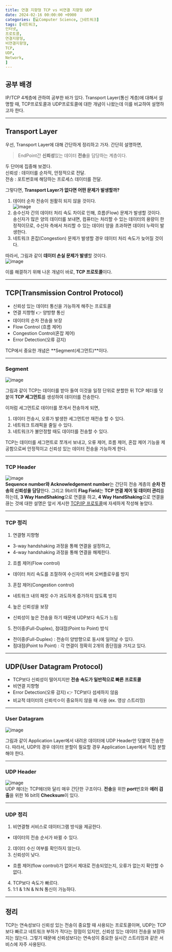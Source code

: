 ```yaml
---
title: 연결 지향형 TCP vs 비연결 지향형 UDP
date: 2024-02-16 00:00:00 +0900
categories: [💻Computer Science, 📡네트워크]
tags: [네트워크,
인터넷,
프로토콜,
연결지향형,
비연결지향형,
TCP,
UDP,
Network,
]     
---    
```

  
## 공부 배경  
IP/TCP 4계층에 관하여 공부한 바가 있다. Transport Layer(통신 계층)에 대해서 설명할 때, TCP프로토콜과 UDP프로토콜에 대한 개념이 나왔는데 이를 비교하여 설명하고자 한다.  

---  
## Transport Layer  
우선, Transport Layer에 대해 간단하게 정리하고 가자. 간단히 설명하면,  
> EndPoint간 **신뢰성**있는 데이터 **전송**을 담당하는 계층이다.  
  
두 단어에 집중해 보겠다.    
신뢰성 : 데이터를 순차적, 안정적으로 전달.  
전송 : 포트번호에 해당하는 프로세스 데이터를 전달.  
  
그렇다면, **Transport Layer가 없다면 어떤 문제가 발생할까?**  
1. 데이터 순차 전송이 원활히 되지 않을 것이다.<br>![image](https://github.com/han-tomas/han-tomas.github.io/assets/124488773/558c3274-0322-427b-a7c3-c74239c739b8)  
2. 송수신자 간의 데이터 처리 속도 차이로 인해, 흐름(Flow) 문제가 발생할 것이다.<br> 송신자가 많은 양의 데이터를 보내면, 컴퓨터는 처리할 수 있는 데이터의 용량이 한정적이므로, 수신자 측에서 처리할 수 있는 데이터 양을 초과하면 데이터 누락이 발생한다.  
3. 네트워크 혼잡(Congestion) 문제가 발생할 경우 데이터 처리 속도가 늦어질 것이다.  
  
따라서, 그림과 같이 **데이터 손실 문제가 발생**할 것이다.  
![image](https://github.com/han-tomas/han-tomas.github.io/assets/124488773/7cca84b0-3412-4847-a541-b93bdc5105b9)  

이를 해결하기 위해 나온 개념이 바로, **TCP 프로토콜**이다.  
  
---  
## TCP(Transmission Control Protocol)
* 신뢰성 있는 데이터 통신을 가능하게 해주는 프로토콜  
* 연결 지향형 👉 양방향 통신
* 데이터의 순차 전송을 보장
* Flow Control (흐름 제어)  
* Congestion Control(혼잡 제어)  
* Error Detection(오류 감지)  
  
TCP에서 중요한 개념은 **Segment(세그먼트)**이다.  

---  
### Segment  
![image](https://github.com/han-tomas/han-tomas.github.io/assets/124488773/5350259f-e5db-4e8a-aea0-a2334c5160f9)  
  
그림과 같이 TCP는 데이터를 받아 들여 이것을 일정 단위로 분할한 뒤 TCP 헤더를 덧붙여 **TCP 세그먼트**를 생성하여 데이터를 전송한다.  
  
이처럼 세그먼트로 데이터를 쪼개서 전송하게 되면,  
1. 데이터 전송시, 오류가 발생한 세그먼트만 재전송 할 수 있다.  
2. 네트워크 트래픽을 줄일 수 있다.  
3. 네트워크가 불안정할 때도 데이터를 전송할 수 있다.  
  
TCP는 데이터를 세그먼트로 쪼개서 보내고, 오류 제어, 흐름 제어, 혼잡 제어 기능을 제공함으로써 안정적이고 신뢰성 있는 데이터 전송을 가능하게 한다.  
  
---  
### TCP Header  
![image](https://github.com/han-tomas/han-tomas.github.io/assets/124488773/58339895-cccd-41bd-929c-b91f9924af51)  
**Sequence number와 Acknowledgement number**는 간단히 전송 계층의 **순차 전송의 신뢰성을 담당**한다. 그리고 9bit의 **Flag Field**는 **TCP 연결 제어 및 데이터 관리**를 하는데, **3 Way HandShaking**으로 연결을 하고, **4 Way HandShaking**으로 연결을 끊는 것에 대한 설명은 앞서 게시한 [TCP/IP 프로토콜](https://han-tomas.github.io/posts/IP_TCP/#tcp)에 자세하게 작성해 놓았다.  
  
---  
### TCP 정리
1. 연결형 지향형    
* 3-way handshaking 과정을 통해 연결을 설정하고,
* 4-way handshaking 과정을 통해 연결을 해제한다.  
2. 흐름 제어(Flow control)  
* 데이터 처리 속도를 조절하여 수신자의 버퍼 오버플로우를 방지  
3. 혼잡 제어(Congestion control)  
* 네트워크 내의 패킷 수가 과도하게 증가하지 않도록 방지  
4. 높은 신뢰성을 보장  
* 신뢰성이 높은 전송을 하기 때문에 UDP보다 속도가 느림  
5. 전이중(Full-Duplex), 점대점(Point to Point) 방식  
* 전이중(Full-Duplex) : 전송이 양방향으로 동시에 일어날 수 있다.  
* 점대점(Point to Point) : 각 연결이 정확히 2개의 종단점을 가지고 있다.  
  
---  
## UDP(User Datagram Protocol)  
* TCP보다 신뢰성이 떨어지지만 **전송 속도가 일반적으로 빠른 프로토콜**  
* 비연결 지향형  
* Error Detection(오류 감지) 👉 TCP보다 섬세하지 않음  
* 비교적 데이터의 신뢰석ㅇ이 중요하지 않을 때 사용 (ex. 영상 스트리밍)  
  
---  
### User Datagram  
![image](https://github.com/han-tomas/han-tomas.github.io/assets/124488773/1e9979bb-c8e2-429f-a71e-2f4ba2ea8053)  

그림과 같이 Application Layer에서 내려온 데이터에 UDP Header만 덧붙여 전송한다. 따라서, UDP의 경우 데이터 분할이 필요할 경우 Application Layer에서 직접 분할해야 한다.  

---  
### UDP Header  
![image](https://github.com/han-tomas/han-tomas.github.io/assets/124488773/8629f1e6-c3c0-4350-8cf3-32600549d374)  
UDP 헤더는 TCP헤더와 달리 매우 간단한 구조이다. **전송**을 위한 **port**번호와 **에러 검출**을 위한 16 bit의 **Checksum**이 있다.  

---  
### UDP 정리  
1. 비연결형 서비스로 데이터그램 방식을 제공한다.  
* 데이터의 전송 순서가 바뀔 수 있다.  
2. 데이터 수신 여부를 확인하지 않는다.  
3. 신뢰성이 낮다.  
* 흐름 제어(flow control)가 없어서 제대로 전송되었는지, 오류가 없는지 확인할 수 없다.  
4. TCP보다 속도가 빠르다.  
5. 1:1 & 1:N & N:N 통신이 가능하다.  
  
---  
## 정리  
TCP는 연속성보다 신뢰성 있는 전송이 중요할 때 사용되는 프로토콜이며,
UDP는 TCP보다 빠르고 네트워크 부하가 적다는 장점이 있지만, 신뢰성 있는 데이터 전송을 보장하지는 않는다.
그렇기 때문에 신뢰성보다는 연속성이 중요한 실시간 스트리밍과 같은 서비스에 자주 사용된다.


